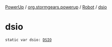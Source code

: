 [PowerUp](../../index.md) / [org.stormgears.powerup](../index.md) / [Robot](index.md) / [dsio](./dsio.md)

# dsio

`static var dsio: `[`DSIO`](../../org.stormgears.powerup.subsystems.dsio/-d-s-i-o/index.md)
